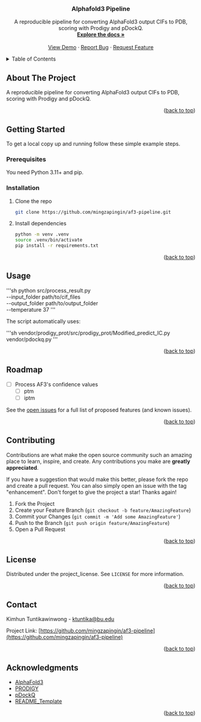 <!-- PROJECT LOGO -->
<br />
<div align="center">

<h3 align="center">Alphafold3 Pipeline</h3>

  <p align="center">
    A reproducible pipeline for converting AlphaFold3 output CIFs to PDB, scoring with Prodigy and pDockQ.
    <br />
    <a href="https://github.com/mingzapingin/af3-pipeline"><strong>Explore the docs »</strong></a>
    <br />
    <br />
    <a href="https://github.com/mingzapingin/af3-pipeline">View Demo</a>
    &middot;
    <a href="https://github.com/mingzapingin/af3-pipeline/issues/new?labels=bug&template=bug-report---.md">Report Bug</a>
    &middot;
    <a href="https://github.com/mingzapingin/af3-pipeline/issues/new?labels=enhancement&template=feature-request---.md">Request Feature</a>
  </p>
</div>



<!-- TABLE OF CONTENTS -->
<details>
  <summary>Table of Contents</summary>
  <ol>
    <li>
      <a href="#about-the-project">About The Project</a>
    </li>
    <li>
      <a href="#getting-started">Getting Started</a>
      <ul>
        <li><a href="#prerequisites">Prerequisites</a></li>
        <li><a href="#installation">Installation</a></li>
      </ul>
    </li>
    <li><a href="#usage">Usage</a></li>
    <li><a href="#roadmap">Roadmap</a></li>
    <li><a href="#contributing">Contributing</a></li>
    <li><a href="#license">License</a></li>
    <li><a href="#contact">Contact</a></li>
    <li><a href="#acknowledgments">Acknowledgments</a></li>
  </ol>
</details>



<!-- ABOUT THE PROJECT -->
## About The Project
A reproducible pipeline for converting AlphaFold3 output CIFs to PDB, scoring with Prodigy and pDockQ.

<p align="right">(<a href="#readme-top">back to top</a>)</p>

<!-- GETTING STARTED -->
## Getting Started

To get a local copy up and running follow these simple example steps.

### Prerequisites

You need Python 3.11+ and pip.

### Installation

1. Clone the repo
   ```sh
   git clone https://github.com/mingzapingin/af3-pipeline.git
   ```
2. Install dependencies
   ```sh
   python -m venv .venv
   source .venv/bin/activate
   pip install -r requirements.txt
   ```

<p align="right">(<a href="#readme-top">back to top</a>)</p>



<!-- USAGE EXAMPLES -->
## Usage

  '''sh
    python src/process_result.py \
      --input_folder path/to/cif_files \
      --output_folder path/to/output_folder \
      --temperature 37
  '''
    
  The script automatically uses:

  '''sh
  vendor/prodigy_prot/src/prodigy_prot/Modified_predict_IC.py
  vendor/pdockq.py
  '''

<p align="right">(<a href="#readme-top">back to top</a>)</p>



<!-- ROADMAP -->
## Roadmap

- [ ] Process AF3's confidence values
    - [ ] ptm
    - [ ] iptm

See the [open issues](https://github.com/mingzapingin/af3-pipeline/issues) for a full list of proposed features (and known issues).

<p align="right">(<a href="#readme-top">back to top</a>)</p>



<!-- CONTRIBUTING -->
## Contributing

Contributions are what make the open source community such an amazing place to learn, inspire, and create. Any contributions you make are **greatly appreciated**.

If you have a suggestion that would make this better, please fork the repo and create a pull request. You can also simply open an issue with the tag "enhancement".
Don't forget to give the project a star! Thanks again!

1. Fork the Project
2. Create your Feature Branch (`git checkout -b feature/AmazingFeature`)
3. Commit your Changes (`git commit -m 'Add some AmazingFeature'`)
4. Push to the Branch (`git push origin feature/AmazingFeature`)
5. Open a Pull Request

<p align="right">(<a href="#readme-top">back to top</a>)</p>



<!-- LICENSE -->
## License

Distributed under the project_license. See `LICENSE` for more information.

<p align="right">(<a href="#readme-top">back to top</a>)</p>



<!-- CONTACT -->
## Contact

Kimhun Tuntikawinwong - ktuntika@bu.edu

Project Link: [https://github.com/mingzapingin/af3-pipeline](https://github.com/mingzapingin/af3-pipeline)

<p align="right">(<a href="#readme-top">back to top</a>)</p>



<!-- ACKNOWLEDGMENTS -->
## Acknowledgments
* [AlphaFold3](https://github.com/deepmind/alphafold)
* [PRODIGY](https://github.com/haddocking/prodigy)
* [pDockQ](https://github.com/fteufel/alphafold-peptide-receptors)
* [README_Template](https://github.com/othneildrew/Best-README-Template)

<p align="right">(<a href="#readme-top">back to top</a>)</p>

